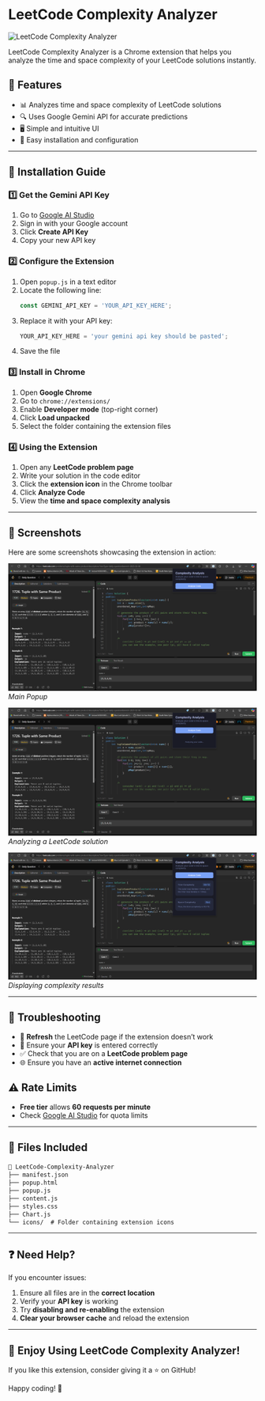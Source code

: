 # LeetCode Complexity Analyzer

![LeetCode Complexity Analyzer](icons/logo.png)

LeetCode Complexity Analyzer is a Chrome extension that helps you analyze the time and space complexity of your LeetCode solutions instantly.

## 🚀 Features

- 📊 Analyzes time and space complexity of LeetCode solutions
- 🔍 Uses Google Gemini API for accurate predictions
- 🖥️ Simple and intuitive UI
- 🔧 Easy installation and configuration

---

## 📌 Installation Guide

### 1️⃣ Get the Gemini API Key

1. Go to [Google AI Studio](https://makersuite.google.com/app/apikey)
2. Sign in with your Google account
3. Click **Create API Key**
4. Copy your new API key

### 2️⃣ Configure the Extension

1. Open `popup.js` in a text editor
2. Locate the following line:
   ```js
   const GEMINI_API_KEY = 'YOUR_API_KEY_HERE';
   ```
3. Replace it with your API key:
   ```js
   YOUR_API_KEY_HERE = 'your gemini api key should be pasted';
   ```
4. Save the file

### 3️⃣ Install in Chrome

1. Open **Google Chrome**
2. Go to `chrome://extensions/`
3. Enable **Developer mode** (top-right corner)
4. Click **Load unpacked**
5. Select the folder containing the extension files

### 4️⃣ Using the Extension

1. Open any **LeetCode problem page**
2. Write your solution in the code editor
3. Click the **extension icon** in the Chrome toolbar
4. Click **Analyze Code**
5. View the **time and space complexity analysis**

---

## 📸 Screenshots

Here are some screenshots showcasing the extension in action:

![Extension Screenshot 1](screenshots/s1.png)
*Main Popup*

![Extension Screenshot 2](screenshots/s2.png)
*Analyzing a LeetCode solution*

![Extension Screenshot 3](screenshots/s3.png)
*Displaying complexity results*

---

## 🔧 Troubleshooting

- 🔄 **Refresh** the LeetCode page if the extension doesn’t work
- 🔑 Ensure your **API key** is entered correctly
- ✅ Check that you are on a **LeetCode problem page**
- 🌐 Ensure you have an **active internet connection**

## ⚠️ Rate Limits

- **Free tier** allows **60 requests per minute**
- Check [Google AI Studio](https://makersuite.google.com/app/apikey) for quota limits

---

## 📂 Files Included

```
📂 LeetCode-Complexity-Analyzer
├── manifest.json
├── popup.html
├── popup.js
├── content.js
├── styles.css
├── Chart.js
└── icons/  # Folder containing extension icons
```

---

## ❓ Need Help?

If you encounter issues:

1. Ensure all files are in the **correct location**
2. Verify your **API key** is working
3. Try **disabling and re-enabling** the extension
4. **Clear your browser cache** and reload the extension

---

## 🎉 Enjoy Using LeetCode Complexity Analyzer!

If you like this extension, consider giving it a ⭐ on GitHub!

Happy coding! 🚀

